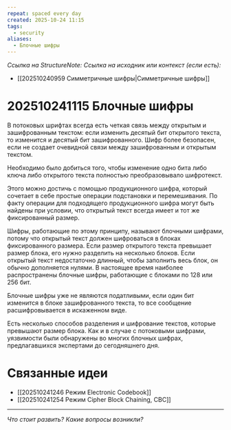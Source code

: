 ```yaml
---
repeat: spaced every day
created: 2025-10-24 11:15
tags:
  - security
aliases:
  - Блочные шифры
---
```

*Ссылка на StructureNote:*
*Ссылка на исходник или контекст (если есть):*
- [[202510240959 Симметричные шифры|Симметричные шифры]]

# 202510241115 Блочные шифры

В потоковых шрифтах всегда есть четкая связь между открытым и зашифрованным текстом: если изменить десятый бит открытого текста, то изменится и десятый бит зашифрованного. Шифр более безопасен, если не создает очевидной связи между зашифрованным и открытым текстом.

Необходимо было добиться того, чтобы изменение одно бита либо ключа либо открытого текста полностью преобразовывало шифротекст.

Этого можно достичь с помощью продукционного шифра, который сочетает в себе простые операции подстановки и перемешивания. По факту операции для подходящего продукционного шифра могут быть найдены при условии, что открытый текст всегда имеет и тот же фиксированный размер.

Шифры, работающие по этому принципу, называют блочными шифрами, потому что открытый текст должен шифроваться в блоках фиксированного размера. Если размер открытого текста превышает размер блока, его нужно разделить на несколько блоков. Если открытый текст недостаточно длинный, чтобы заполнить весь блок, он обычно дополняется нулями. В настоящее время наиболее распространены блочные шифры‚ работающие с блоками по 128 или 256 бит.

Блочные шифры уже не являются податливыми, если один бит изменится в блоке зашифрованного текста, то все сообщение расшифровывается в искаженном виде.

Есть несколько способов разделения и шифрование текстов, которые превышают размер блока. Как и в случае с потоковыми шифрами, уязвимости были обнаружены во многих блочных шифрах, предлагавшихся экспертами до сегодняшнего дня.

# Связанные идеи

- [[202510241246 Режим Electronic Codebook]]
- [[202510241254 Режим Cipher Block Chaining, CBC]]

---

*Что стоит развить? Какие вопросы возникли?*
